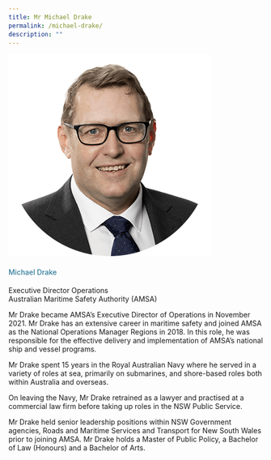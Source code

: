 ```yaml
---
title: Mr Michael Drake
permalink: /michael-drake/
description: ""
---
```

<div class="row">
<div class="col is-3">
<img src="/images/Speakers_23/Session1p1/michael drake.png">
</div>
<div class="col is-9 speaker-details">
<h4>Michael Drake</h4>
<p>Executive Director Operations<br>Australian Maritime Safety Authority (AMSA) <br>
</p>
<p>Mr Drake became AMSA’s Executive Director of Operations in November 2021. Mr Drake has an extensive career in maritime safety and joined AMSA as the National Operations Manager Regions in 2018. In this role, he was responsible for the effective delivery and implementation of AMSA’s national ship and vessel programs.</p>
<p>Mr Drake spent 15 years in the Royal Australian Navy where he served in a variety of roles at sea, primarily on submarines, and shore-based roles both within Australia and overseas.</p>
<p>On leaving the Navy, Mr Drake retrained as a lawyer and practised at a commercial law firm before taking up roles in the NSW Public Service.</p>
<p>
Mr Drake held senior leadership positions within NSW Government agencies, Roads and Maritime Services and Transport for New South Wales prior to joining AMSA. Mr Drake holds a Master of Public Policy, a Bachelor of Law (Honours) and a Bachelor of Arts.</p>
</div>
</div>



<style type="text/css"> 
    .is-left{
      text-align: left;
    }
    h4{
      font-weight: 500; 
      color: #337B9A !important;
    }
     .speaker-details p { text-align: justified; }
  </style>